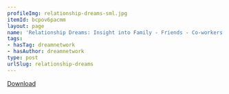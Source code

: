 ```yaml
---
profileImg: relationship-dreams-sml.jpg
itemId: bcpov6pacmm
layout: page
name: 'Relationship Dreams: Insight into Family - Friends - Co-workers'
tags:
- hasTag: dreamnetwork
- hasAuthor: dreamnetwork
type: post
urlSlug: relationship-dreams
---
```

<a href="../files/pdfs/Volume_publications/publications.relationship-dreams.pdf" download="">Download</a>